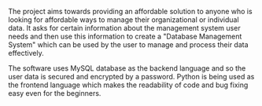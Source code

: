The project aims towards providing an affordable solution to anyone who is looking for affordable ways to manage their organizational or individual data.
It asks for certain information about the management system user needs and then use this information to create a "Database Management System" which can be used by the user to manage and process their data effectively.

The software uses MySQL database as the backend language and so the user data is secured and encrypted by a password.
Python is being used as the frontend language which makes the readability of code and bug fixing easy even for the beginners.
